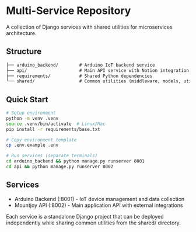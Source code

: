 # Multi-Service Repository

A collection of Django services with shared utilities for microservices architecture.

## Structure
```markdown
├── arduino_backend/        # Arduino IoT backend service
├── api/                    # Main API service with Notion integration
├── requirements/           # Shared Python dependencies
└── shared/                 # Common utilities (middleware, models, utils)
```

## Quick Start

```bash
# Setup environment
python -m venv .venv
source .venv/bin/activate  # Linux/Mac
pip install -r requirements/base.txt

# Copy environment template
cp .env.example .env

# Run services (separate terminals)
cd arduino_backend && python manage.py runserver 8001
cd api && python manage.py runserver 8002
```

## Services

- Arduino Backend (:8001) - IoT device management and data collection
- Mountjoy API (:8002) - Main application API with external integrations

Each service is a standalone Django project that can be deployed independently while sharing common utilities from the shared/ directory.